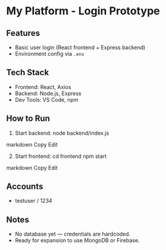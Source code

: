 # My Platform - Login Prototype

## Features
- Basic user login (React frontend + Express backend)
- Environment config via `.env`

## Tech Stack
- Frontend: React, Axios
- Backend: Node.js, Express
- Dev Tools: VS Code, npm

## How to Run
1. Start backend:
node backend/index.js

markdown
Copy
Edit

2. Start frontend:
cd frontend
npm start

markdown
Copy
Edit

## Accounts
- testuser / 1234

## Notes
- No database yet — credentials are hardcoded.
- Ready for expansion to use MongoDB or Firebase.